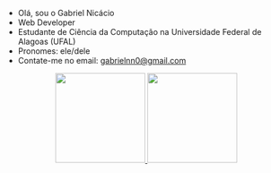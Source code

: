 -  Olá, sou o Gabriel Nicácio
-  Web Developer
-  Estudante de Ciência da Computação na Universidade Federal de Alagoas (UFAL)
-  Pronomes: ele/dele
-  Contate-me no email: gabrielnn0@gmail.com


<div align="center">
  <a href="https://github.com/nic4cio">
  <img height="160em" src="https://github-readme-stats.vercel.app/api?username=nic4cio&show_icons=true&theme=radical&include_all_commits=true&count_private=true"/>
  <img height="160em" src="https://github-readme-stats.vercel.app/api/top-langs/?username=nic4cio&layout=compact&langs_count=7&theme=radical"/>
</div>
  

